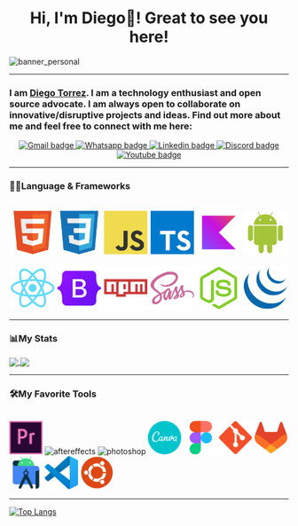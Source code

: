 <div>
  <h1 align="center">Hi, I'm Diego👋! Great to see you here! </h1>
  <img src="https://i.postimg.cc/XYB4bpzV/banner-github.png" alt="banner_personal">
</div>

<hr>

<div>
  <h3> I am <a href="https://dft9380.github.io/" target="_blank">Diego Torrez</a>. I am a technology enthusiast and open source advocate. I am always open to collaborate on innovative/disruptive projects and ideas. Find out more about me and feel free to connect with me here: </h3>
</div>

<div align="center">
  <a href="https://liandft9380@gmail.com">
    <img src="https://img.shields.io/badge/Gmail-D14836?style=for-the-badge&logo=gmail&logoColor=white" alt="Gmail badge">
  </a>
  <a href="https://wa.me/541130449835">
    <img src="https://img.shields.io/badge/WhatsApp-25D366?style=for-the-badge&logo=whatsapp&logoColor=white" alt="Whatsapp badge">
  </a>
  <a href="https://www.linkedin.com/in/diego-torrez-b0a18b229/">
    <img src="https://img.shields.io/badge/LinkedIn-0077B5?style=for-the-badge&logo=linkedin&logoColor=white" alt="Linkedin badge">
  </a>
  <a href="https://discord.gg/mak6QbT8X4">
    <img src="https://img.shields.io/badge/Discord-7289DA?style=for-the-badge&logo=discord&logoColor=white" alt="Discord badge">
  </a>
  <a href="https://www.youtube.com/channel/UCLmnAPg4-B-RoZ96vwFZU7w">
    <img src="https://img.shields.io/badge/YouTube-FF0000?style=for-the-badge&logo=youtube&logoColor=white" alt="Youtube badge">
  </a>
</div>

<hr>

### 🧑‍💻Language & Frameworks
<br>
<div align="center">
  <img width="80px" src="https://raw.githubusercontent.com/devicons/devicon/1119b9f84c0290e0f0b38982099a2bd027a48bf1/icons/html5/html5-original.svg" alt="html5">
  <img width="80px" src="https://raw.githubusercontent.com/devicons/devicon/1119b9f84c0290e0f0b38982099a2bd027a48bf1/icons/css3/css3-original.svg" alt="ccs3">
  <img width="80px" src="https://raw.githubusercontent.com/devicons/devicon/1119b9f84c0290e0f0b38982099a2bd027a48bf1/icons/javascript/javascript-original.svg" alt="javascript">
  <img width="80px" src="https://raw.githubusercontent.com/devicons/devicon/1119b9f84c0290e0f0b38982099a2bd027a48bf1/icons/typescript/typescript-original.svg" alt="typescript">
  <img width="80px" src="https://raw.githubusercontent.com/devicons/devicon/1119b9f84c0290e0f0b38982099a2bd027a48bf1/icons/kotlin/kotlin-original.svg" alt="kotlin">
  <img width="80px" src="https://raw.githubusercontent.com/devicons/devicon/1119b9f84c0290e0f0b38982099a2bd027a48bf1/icons/android/android-original.svg" alt="android">
</div>
<br>
<div align="center">
  <img width="80px" src="https://raw.githubusercontent.com/devicons/devicon/1119b9f84c0290e0f0b38982099a2bd027a48bf1/icons/react/react-original.svg" alt="reactjs">
  <img width="80px" src="https://raw.githubusercontent.com/devicons/devicon/1119b9f84c0290e0f0b38982099a2bd027a48bf1/icons/bootstrap/bootstrap-original.svg" alt="bootstrap">
  <img width="80px" src="https://raw.githubusercontent.com/devicons/devicon/1119b9f84c0290e0f0b38982099a2bd027a48bf1/icons/npm/npm-original-wordmark.svg" alt="npm">
  <img width="80px" src="https://raw.githubusercontent.com/devicons/devicon/1119b9f84c0290e0f0b38982099a2bd027a48bf1/icons/sass/sass-original.svg" alt="sass">
  <img width="80px" src="https://raw.githubusercontent.com/devicons/devicon/1119b9f84c0290e0f0b38982099a2bd027a48bf1/icons/nodejs/nodejs-original.svg" alt="nodejs">
  <img width="80px" src="https://raw.githubusercontent.com/devicons/devicon/1119b9f84c0290e0f0b38982099a2bd027a48bf1/icons/jquery/jquery-original.svg" alt="jquery">
</div>

<hr>

### 📊My Stats

<a href="https://github.com/anuraghazra/github-readme-stats">
  <img align="center" src="https://github-readme-streak-stats.herokuapp.com?user=Dft9380&theme=elegant&border_radius=10" />
</a>
<a href="https://github.com/anuraghazra/convoychat">
  <img align="center" src="https://github-readme-stats.vercel.app/api?username=dft9380&show_icons=true&theme=radical" />
</a>

<hr>

### 🛠️My Favorite Tools
<br>
<div>
    <img width="60px" src="https://raw.githubusercontent.com/devicons/devicon/1119b9f84c0290e0f0b38982099a2bd027a48bf1/icons/premierepro/premierepro-original.svg" alt="premiere">
  <img width="60px" src="https://cdn.freebiesupply.com/logos/large/2x/after-effects-cc-logo-png-transparent.png" alt="aftereffects">
  <img width="60px" src="https://cdn.freebiesupply.com/logos/large/2x/photoshop-cc-logo-png-transparent.png" alt="photoshop">
  <img width="60px" src="https://raw.githubusercontent.com/devicons/devicon/1119b9f84c0290e0f0b38982099a2bd027a48bf1/icons/canva/canva-original.svg" alt="canva">
  <img width="60px" src="https://raw.githubusercontent.com/devicons/devicon/1119b9f84c0290e0f0b38982099a2bd027a48bf1/icons/figma/figma-original.svg" alt="figma">
  <img width="60px" src="https://raw.githubusercontent.com/devicons/devicon/1119b9f84c0290e0f0b38982099a2bd027a48bf1/icons/git/git-original.svg" alt="git">
  <img width="60px" src="https://raw.githubusercontent.com/devicons/devicon/1119b9f84c0290e0f0b38982099a2bd027a48bf1/icons/gitlab/gitlab-original.svg" alt="gitlab">
  <img width="60px" src="https://raw.githubusercontent.com/devicons/devicon/1119b9f84c0290e0f0b38982099a2bd027a48bf1/icons/androidstudio/androidstudio-original.svg" alt="androidstudio">
  <img width="60px" src="https://raw.githubusercontent.com/devicons/devicon/1119b9f84c0290e0f0b38982099a2bd027a48bf1/icons/vscode/vscode-original.svg" alt="vscode">
  <img width="60px" src="https://raw.githubusercontent.com/devicons/devicon/1119b9f84c0290e0f0b38982099a2bd027a48bf1/icons/ubuntu/ubuntu-plain.svg" alt="ubuntu">
</div>

---

[![Top Langs](https://github-readme-stats.vercel.app/api/top-langs/?username=dft9380&layout=compact)](https://github.com/anuraghazra/github-readme-stats)
